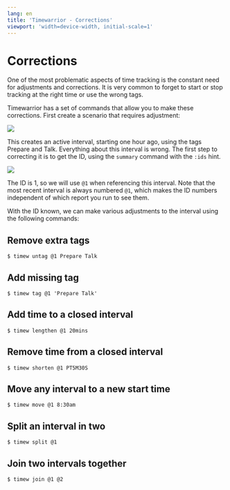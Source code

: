 ```yaml
---
lang: en
title: 'Timewarrior - Corrections'
viewport: 'width=device-width, initial-scale=1'
---
```


# Corrections

One of the most problematic aspects of time tracking is the constant need for adjustments and corrections.
It is very common to forget to start or stop tracking at the right time or use the wrong tags.

Timewarrior has a set of commands that allow you to make these corrections.
First create a scenario that requires adjustment:

![](../../images/correction1.png)

This creates an active interval, starting one hour ago, using the tags Prepare and Talk.
Everything about this interval is wrong.
The first step to correcting it is to get the ID, using the `summary` command with the `:ids` hint.

![](../../images/correction2.png)

The ID is 1, so we will use `@1` when referencing this interval.
Note that the most recent interval is always numbered `@1`, which makes the ID numbers independent of which report you run to see them.

With the ID known, we can make various adjustments to the interval using the following commands:

## Remove extra tags

```
$ timew untag @1 Prepare Talk
```

## Add missing tag

```
$ timew tag @1 'Prepare Talk'
```

## Add time to a closed interval

```
$ timew lengthen @1 20mins
```

## Remove time from a closed interval

```
$ timew shorten @1 PT5M30S
```

## Move any interval to a new start time

```
$ timew move @1 8:30am
```

## Split an interval in two

```
$ timew split @1
```

## Join two intervals together

```
$ timew join @1 @2
```

